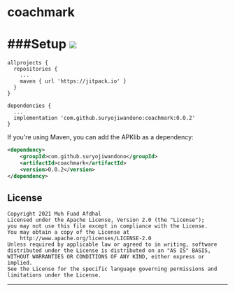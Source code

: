# coachmark

###Setup
[![](https://jitpack.io/v/suryojiwandono/coachmark.svg)](https://jitpack.io/#suryojiwandono/coachmark)
====
~~~
allprojects {
  repositories {
    ...
    maven { url 'https://jitpack.io' }
  }
}
~~~
~~~
dependencies {
  ...
  implementation 'com.github.suryojiwandono:coachmark:0.0.2'
}
~~~

If you're using Maven, you can add the APKlib as a dependency:

```xml
<dependency>
    <groupId>com.github.suryojiwandono</groupId>
    <artifactId>coachmark</artifactId>
    <version>0.0.2</version>
</dependency>
```


## License
```
Copyright 2021 Muh Fuad Afdhal
Licensed under the Apache License, Version 2.0 (the "License");
you may not use this file except in compliance with the License.
You may obtain a copy of the License at
    http://www.apache.org/licenses/LICENSE-2.0
Unless required by applicable law or agreed to in writing, software
distributed under the License is distributed on an "AS IS" BASIS,
WITHOUT WARRANTIES OR CONDITIONS OF ANY KIND, either express or implied.
See the License for the specific language governing permissions and
limitations under the License.
```
---
